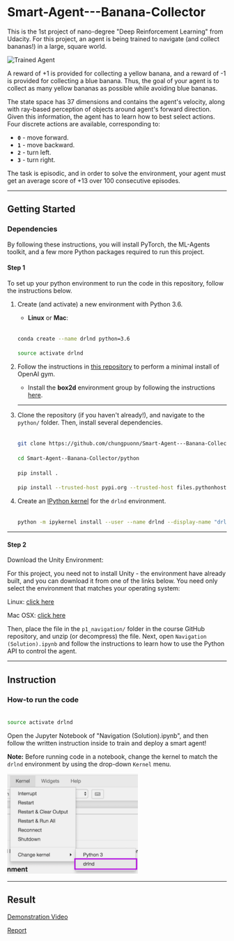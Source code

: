 # Smart-Agent---Banana-Collector
This is the 1st project of nano-degree "Deep Reinforcement Learning" from Udacity. For this project, an agent is being trained to navigate (and collect bananas!) in a large, square world.

[//]: # (Image References)

[image1]: https://user-images.githubusercontent.com/10624937/42135619-d90f2f28-7d12-11e8-8823-82b970a54d7e.gif "Trained Agent"

![Trained Agent][image1]

A reward of +1 is provided for collecting a yellow banana, and a reward of -1 is provided for collecting a blue banana.  Thus, the goal of your agent is to collect as many yellow bananas as possible while avoiding blue bananas.  

The state space has 37 dimensions and contains the agent's velocity, along with ray-based perception of objects around agent's forward direction.  Given this information, the agent has to learn how to best select actions.  Four discrete actions are available, corresponding to:
- **`0`** - move forward.
- **`1`** - move backward.
- **`2`** - turn left.
- **`3`** - turn right.

The task is episodic, and in order to solve the environment, your agent must get an average score of +13 over 100 consecutive episodes.

****
  
## Getting Started
### Dependencies 

By following these instructions, you will install PyTorch, the ML-Agents toolkit, and a few more Python packages required to run this project.

#### __Step 1__
To set up your python environment to run the code in this repository, follow the instructions below. 



1. Create (and activate) a new environment with Python 3.6. 

    - __Linux__ or __Mac__:  

    ```bash 

    conda create --name drlnd python=3.6 

    source activate drlnd 

    ``` 



2. Follow the instructions in [this repository](https://github.com/openai/gym) to perform a minimal install of OpenAI gym.   

    - Install the **box2d** environment group by following the instructions [here](https://github.com/openai/gym#box2d). 
    
    ****

3. Clone the repository (if you haven't already!), and navigate to the `python/` folder.  Then, install several dependencies. 

    ```bash 

    git clone https://github.com/chungpuonn/Smart-Agent---Banana-Collector.git 

    cd Smart-Agent--Banana-Collector/python 

    pip install . 

    pip install --trusted-host pypi.org --trusted-host files.pythonhosted.org torch===0.4.0 torchvision===0.2.0 tensorflow==1.7.1 -f https://download.pytorch.org/whl/torch_stable.html

    ``` 

  

4. Create an [IPython kernel](http://ipython.readthedocs.io/en/stable/install/kernel_install.html) for the `drlnd` environment.   

    ```bash 

    python -m ipykernel install --user --name drlnd --display-name "drlnd" 

    ``` 

****
#### __Step 2__
Download the Unity Environment:

For this project, you need not to install Unity - the environment have already built, and you can download it from one of the links below. You need only select the environment that matches your operating system:

Linux: [click here](https://s3-us-west-1.amazonaws.com/udacity-drlnd/P1/Banana/Banana_Linux.zip)

Mac OSX: [click here](https://s3-us-west-1.amazonaws.com/udacity-drlnd/P1/Banana/Banana.app.zip)


Then, place the file in the `p1_navigation/` folder in the course GitHub repository, and unzip (or decompress) the file.  Next, open `Navigation (Solution).ipynb` and follow the instructions to learn how to use the Python API to control the agent.

****
## Instruction

### How-to run the code

```bash 

source activate drlnd 

``` 


Open the Jupyter Notebook of "Navigation (Solution).ipynb", and then follow the written instruction inside to train and deploy a smart agent!

__Note:__ Before running code in a notebook, change the kernel to match the `drlnd` environment by using the drop-down `Kernel` menu.  
  

[//]: # (Image References)

[image2]: image/ipynb_kernel.png "Trained Agent"

![Jupyter Notebook Kernel][image2]


****


## Result

[Demonstration Video](https://www.youtube.com/watch?v=cbHYhGkOx-s)

[Report](Report.pdf) 